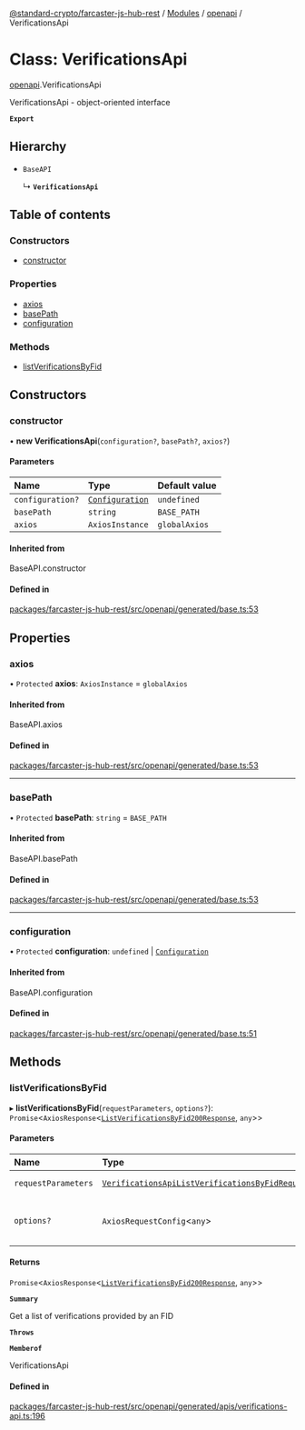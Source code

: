 [@standard-crypto/farcaster-js-hub-rest](../README.md) / [Modules](../modules.md) / [openapi](../modules/openapi.md) / VerificationsApi

# Class: VerificationsApi

[openapi](../modules/openapi.md).VerificationsApi

VerificationsApi - object-oriented interface

**`Export`**

## Hierarchy

- `BaseAPI`

  ↳ **`VerificationsApi`**

## Table of contents

### Constructors

- [constructor](openapi.VerificationsApi.md#constructor)

### Properties

- [axios](openapi.VerificationsApi.md#axios)
- [basePath](openapi.VerificationsApi.md#basepath)
- [configuration](openapi.VerificationsApi.md#configuration)

### Methods

- [listVerificationsByFid](openapi.VerificationsApi.md#listverificationsbyfid)

## Constructors

### constructor

• **new VerificationsApi**(`configuration?`, `basePath?`, `axios?`)

#### Parameters

| Name | Type | Default value |
| :------ | :------ | :------ |
| `configuration?` | [`Configuration`](openapi.Configuration.md) | `undefined` |
| `basePath` | `string` | `BASE_PATH` |
| `axios` | `AxiosInstance` | `globalAxios` |

#### Inherited from

BaseAPI.constructor

#### Defined in

[packages/farcaster-js-hub-rest/src/openapi/generated/base.ts:53](https://github.com/standard-crypto/farcaster-js/blob/main/packages/farcaster-js-hub-rest/src/openapi/generated/base.ts#L53)

## Properties

### axios

• `Protected` **axios**: `AxiosInstance` = `globalAxios`

#### Inherited from

BaseAPI.axios

#### Defined in

[packages/farcaster-js-hub-rest/src/openapi/generated/base.ts:53](https://github.com/standard-crypto/farcaster-js/blob/main/packages/farcaster-js-hub-rest/src/openapi/generated/base.ts#L53)

___

### basePath

• `Protected` **basePath**: `string` = `BASE_PATH`

#### Inherited from

BaseAPI.basePath

#### Defined in

[packages/farcaster-js-hub-rest/src/openapi/generated/base.ts:53](https://github.com/standard-crypto/farcaster-js/blob/main/packages/farcaster-js-hub-rest/src/openapi/generated/base.ts#L53)

___

### configuration

• `Protected` **configuration**: `undefined` \| [`Configuration`](openapi.Configuration.md)

#### Inherited from

BaseAPI.configuration

#### Defined in

[packages/farcaster-js-hub-rest/src/openapi/generated/base.ts:51](https://github.com/standard-crypto/farcaster-js/blob/main/packages/farcaster-js-hub-rest/src/openapi/generated/base.ts#L51)

## Methods

### listVerificationsByFid

▸ **listVerificationsByFid**(`requestParameters`, `options?`): `Promise`<`AxiosResponse`<[`ListVerificationsByFid200Response`](../interfaces/openapi.ListVerificationsByFid200Response.md), `any`\>\>

#### Parameters

| Name | Type | Description |
| :------ | :------ | :------ |
| `requestParameters` | [`VerificationsApiListVerificationsByFidRequest`](../interfaces/openapi.VerificationsApiListVerificationsByFidRequest.md) | Request parameters. |
| `options?` | `AxiosRequestConfig`<`any`\> | Override http request option. |

#### Returns

`Promise`<`AxiosResponse`<[`ListVerificationsByFid200Response`](../interfaces/openapi.ListVerificationsByFid200Response.md), `any`\>\>

**`Summary`**

Get a list of verifications provided by an FID

**`Throws`**

**`Memberof`**

VerificationsApi

#### Defined in

[packages/farcaster-js-hub-rest/src/openapi/generated/apis/verifications-api.ts:196](https://github.com/standard-crypto/farcaster-js/blob/main/packages/farcaster-js-hub-rest/src/openapi/generated/apis/verifications-api.ts#L196)
